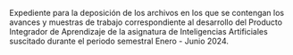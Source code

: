 Expediente para la deposición de los archivos en los que se contengan los avances y muestras de trabajo correspondiente al desarrollo del Producto Integrador de Aprendizaje de la asignatura de Inteligencias Artificiales suscitado durante el periodo semestral Enero - Junio 2024.
